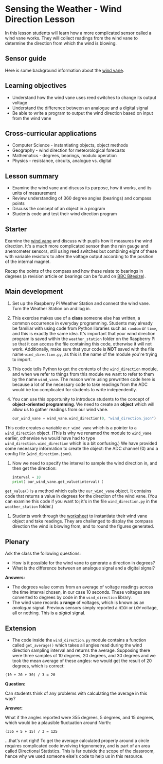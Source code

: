 #  Sensing the Weather - Wind Direction Lesson

In this lesson students will learn how a more complicated sensor called a wind vane works. They will collect readings from the wind vane to determine the direction from which the wind is blowing.

## Sensor guide

Here is some background information about the [wind vane](about.md).

## Learning objectives

- Understand how the wind vane uses reed switches to change its output voltage
- Understand the difference between an analogue and a digital signal
- Be able to write a program to output the wind direction based on input from the wind vane

## Cross-curricular applications

- Computer Science - instantiating objects, object methods
- Geography - wind direction for meteorological forecasts
- Mathematics - degrees, bearings, modulo operation
- Physics - resistance, circuits, analogue vs. digital

## Lesson summary

- Examine the wind vane and discuss its purpose, how it works, and its units of measurement
- Review understanding of 360 degree angles (bearings) and compass points
- Discuss the concept of an object in a program
- Students code and test their wind direction program

## Starter

Examine the [wind vane](about.md) and discuss with pupils how it measures the wind direction. It's a much more complicated sensor than the rain gauge and anemometer sensors, still using reed switches but combining eight of these with variable resistors to alter the voltage output according to the position of the internal magnet. 

Recap the points of the compass and how these relate to bearings in degrees (a revision article on bearings can be found on [BBC Bitesize](http://www.bbc.co.uk/schools/gcsebitesize/maths/geometry/coordinatesandbearingsrev3.shtml)). 

## Main development

1. Set up the Raspberry Pi Weather Station and connect the wind vane. Turn the Weather Station on and log in.

1. This exercise makes use of a **class** someone else has written, a common occurrence in everyday programming. Students may already be familiar with using code from Python libraries such as `random` or `time`, and this is exactly the same idea. It's important that your wind direction program is saved within the `weather_station` folder on the Raspberry Pi so that it can access the file containing this code, otherwise it will not work. Additionally, make sure that your code is **NOT** saved with the file name `wind_direction.py`, as this is the name of the module you're trying to import. 

1. This code tells Python to get the contents of the `wind_direction` module, and when we refer to things from this module we want to refer to them by the name `wind_vane`. The reason we're using prewritten code here is because a lot of the necessary code to take readings from the ADC would be too complicated for students to write independently. 

1. You can use this opportunity to introduce students to the concept of **object-oriented programming**. We need to create an **object** which will allow us to gather readings from our wind vane.

	```python
	our_wind_vane = wind_vane.wind_direction(0, "wind_direction.json")
	```

This code creates a variable `our_wind_vane` which is a pointer to a `wind_direction` object. (This is why we renamed the module to `wind_vane` earlier, otherwise we would have had to type `wind_direction.wind_direction` which is a bit confusing.) We have provided some necessary information to create the object: the ADC channel (0) and a config file (`wind_direction.json`).

1. Now we need to specify the interval to sample the wind direction in, and then get the direction:

	```python
	interval = 10
	print( our_wind_vane.get_value(interval) )
	```
	
`get_value()` is a method which calls the `our_wind_vane` object. It contains code that returns a value in degrees for the direction of the wind vane. (You can examine this code if you want to; it's in the file `wind_direction.py` in the `weather_station` folder.)


1. Students work through the [worksheet](worksheet.md) to instantiate their wind vane object and take readings. They are challenged to display the compass direction the wind is blowing from, and to round the figures generated.

## Plenary

Ask the class the following questions:

- How is it possible for the wind vane to generate a direction in degrees?
- What is the difference between an analogue signal and a digital signal?

**Answers:**

- The degrees value comes from an average of voltage readings across the time interval chosen, in our case 10 seconds. These voltages are converted to degrees by code in the `wind_direction` library.
- The wind vane records a **range** of voltages, which is known as an *analogue* signal. Previous sensors simply reported a `HIGH` or `LOW` voltage, all or nothing. This is a *digital* signal.


## Extension

- The code inside the `wind_direction.py` module contains a function called `get_average()` which takes all angles read during the wind direction sampling interval and returns the average. Supposing there were three samples of 10 degrees, 20 degrees, and 30 degrees and we took the mean average of these angles: we would get the result of 20 degrees, which is correct:

```
(10 + 20 + 30) / 3 = 20
```

**Question:** 

Can students think of any problems with calculating the average in this way?

**Answer:** 

What if the angles reported were 355 degrees, 5 degrees, and 15 degrees, which would be a plausible fluctuation around North:

```
(355 + 5 + 15) / 3 = 125
```

...that's not right! To get the average calculated properly around a circle requires complicated code involving trigonometry, and is part of an area called Directional Statistics. This is far outside the scope of the classroom, hence why we used someone else's code to help us in this resource.
